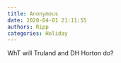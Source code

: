 ```yaml
---
title: Anonymous
date: 2020-04-01 21:11:55
authors: Ripp
categories: Holiday
---
```


 WhT will Truland and DH Horton do?
